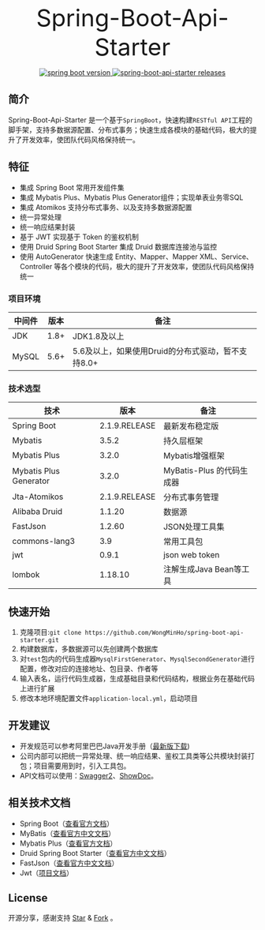 <p align="center" style="size: 25px">
  <font size=10>Spring-Boot-Api-Starter</font>
</p>

<p align="center">  
  <a href="https://github.com/spring-projects/spring-boot">
    <img alt="spring boot version" src="https://img.shields.io/badge/spring%20boot-2.1.9.RELEASE-brightgreen">
  </a>
  <a href="https://github.com/wongminho/spring-boot-api-starter/releases">
    <img alt="spring-boot-api-starter releases" src="https://img.shields.io/github/release/wongminho/spring-boot-api-starter.svg?style=flat-square">
  </a>
</p>

## 简介

Spring-Boot-Api-Starter 是一个基于`SpringBoot`，快速构建`RESTful API`工程的脚手架，支持多数据源配置、分布式事务；快速生成各模块的基础代码，极大的提升了开发效率，使团队代码风格保持统一。

## 特征
- 集成 Spring Boot 常用开发组件集
- 集成 Mybatis Plus、Mybatis Plus Generator组件；实现单表业务零SQL
- 集成 Atomikos 支持分布式事务、以及支持多数据源配置
- 统一异常处理
- 统一响应结果封装
- 基于 JWT 实现基于 Token 的鉴权机制
- 使用 Druid Spring Boot Starter 集成 Druid 数据库连接池与监控
- 使用 AutoGenerator 快速生成 Entity、Mapper、Mapper XML、Service、Controller 等各个模块的代码，极大的提升了开发效率，使团队代码风格保持统一

### 项目环境 
中间件 | 版本 |  备注
-|-|-
JDK | 1.8+ | JDK1.8及以上 |
MySQL | 5.6+ | 5.6及以上，如果使用Druid的分布式驱动，暂不支持8.0+ |

### 技术选型
技术 | 版本 |  备注
-|-|-
Spring Boot | 2.1.9.RELEASE | 最新发布稳定版 |
Mybatis | 3.5.2 | 持久层框架 |
Mybatis Plus | 3.2.0 | Mybatis增强框架 |
Mybatis Plus Generator | 3.2.0 | MyBatis-Plus 的代码生成器 |
Jta-Atomikos | 2.1.9.RELEASE | 分布式事务管理 |
Alibaba Druid | 1.1.20 | 数据源 |
FastJson | 1.2.60 | JSON处理工具集 |
commons-lang3 | 3.9 | 常用工具包 |
jwt | 0.9.1 | json web token |
lombok | 1.18.10 | 注解生成Java Bean等工具 |

## 快速开始
1. 克隆项目:`git clone https://github.com/WongMinHo/spring-boot-api-starter.git`
2. 构建数据库，多数据源可以先创建两个数据库
3. 对`test`包内的代码生成器`MysqlFirstGenerator`、`MysqlSecondGenerator`进行配置，修改对应的连接地址、包目录、作者等
4. 输入表名，运行代码生成器，生成基础目录和代码结构，根据业务在基础代码上进行扩展
5. 修改本地环境配置文件`application-local.yml`，启动项目


## 开发建议
- 开发规范可以参考阿里巴巴Java开发手册（[最新版下载](https://github.com/alibaba/p3c))
- 公司内部可以把统一异常处理、统一响应结果、鉴权工具类等公共模块封装打包；项目需要用到时，引入工具包。
- API文档可以使用：[Swagger2](https://swagger.io/)、[ShowDoc](https://github.com/star7th/showdoc)。


## 相关技术文档
- Spring Boot（[查看官方文档](https://spring.io/projects/spring-boot/)）
- MyBatis（[查看官方中文文档](http://www.mybatis.org/mybatis-3/zh/index.html)）
- Mybatis Plus（[查看官方文档](https://mybatis.plus/guide/)）
- Druid Spring Boot Starter（[查看官方中文文档](https://github.com/alibaba/druid/tree/master/druid-spring-boot-starter/)）
- FastJson（[查看官方中文文档](https://github.com/alibaba/fastjson/wiki/Quick-Start-CN)）
- Jwt（[项目文档](https://github.com/jwtk/jjwt)）


## License
开源分享，感谢支持 [Star](https://github.com/wongminho/spring-boot-api-starter/stargazers) & [Fork](https://github.com/wongminho/spring-boot-api-starter/network/members) 。
